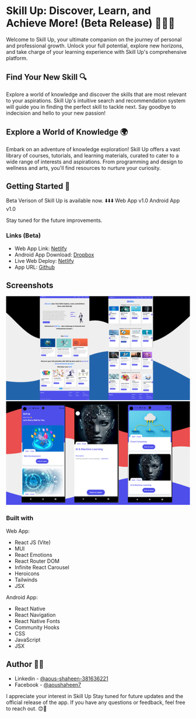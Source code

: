 # Skill Up: Discover, Learn, and Achieve More! (Beta Release) 🌟🌟🌟

Welcome to Skill Up, your ultimate companion on the journey of personal and professional growth. Unlock your full potential, explore new horizons, and take charge of your learning experience with Skill Up's comprehensive platform.

## Find Your New Skill 🔍
Explore a world of knowledge and discover the skills that are most relevant to your aspirations. Skill Up's intuitive search and recommendation system will guide you in finding the perfect skill to tackle next. Say goodbye to indecision and hello to your new passion!

## Explore a World of Knowledge 🌍
Embark on an adventure of knowledge exploration! Skill Up offers a vast library of courses, tutorials, and learning materials, curated to cater to a wide range of interests and aspirations. From programming and design to wellness and arts, you'll find resources to nurture your curiosity.

## Getting Started 🚀
Beta Verison of Skill Up is available now.  ⬇️⬇️⬇️
Web App v1.0
Android App v1.0

Stay tuned for the future improvements.
### Links (Beta)
- Web App Link: [Netlify](https://skill-up-web-beta.netlify.app)
- Android App Download: [Dropbox](https://www.dropbox.com/scl/fi/rkf38wnhdricf1qfpgi6r/skill-up.apk?rlkey=cqwx1jemo2ogq1wbysimtanoc&dl=0)
- Live Web Deploy: [Netlify](https://skill-up-web-beta.netlify.app)
- App URL: [Github](https://github.com/shaheen7a/SkillUp--Cross-Platform-Application-v1.0)

## Screenshots
![Skill-Up](./web-view/web-view.png)
![Skill-Up](./web-view/android-view.png)

### Built with
Web App:
- React JS (Vite)
- MUI
- React Emotions
- React Router DOM
- Infinite React Carousel
- Heroicons
- Tailwinds
- JSX

Android App:
- React Native
- React Navigation
- React Native Fonts
- Community Hooks
- CSS
- JavaScript
- JSX


## Author 👩‍💻
- Linkedin - [@aous-shaheen-381636221](https://www.linkedin.com/in/shaheen2001/)
- Facebook - [@aoushaheen7](https://www.facebook.com/shaheen72001/)


I appreciate your interest in Skill Up Stay tuned for future updates and the official release of the app. If you have any questions or feedback, feel free to reach out. 😊🚀
